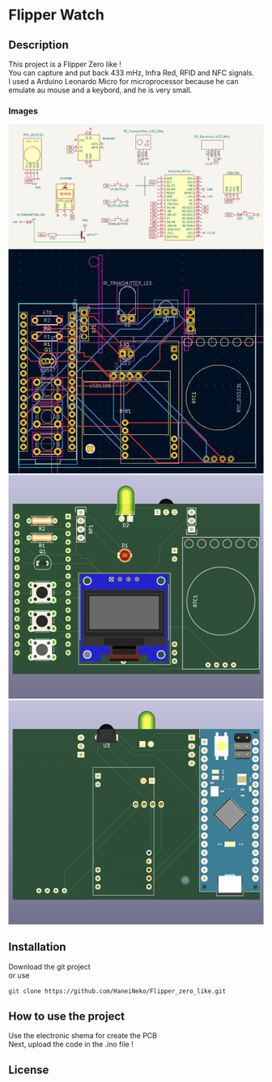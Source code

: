 # Flipper Watch

## Description
This project is a Flipper Zero like ! <br>
You can capture and put back 433 mHz, Infra Red, RFID and NFC signals. <br>
I used a Arduino Leonardo Micro for microprocessor because he can 
emulate au mouse and a keybord, and he is very small.

### Images

![shematic](/Pics/Shematic.png)
![footprint](/Pics/Footprint.png)
![3d1](/Pics/3d_top.png)
![3d2](/Pics/3d_back.png)

## Installation
Download the git project <br> 
or use
```sh
git clone https://github.com/HaneiNeko/Flipper_zero_like.git
```

## How to use the project
Use the electronic shema for create the PCB <br>
Next, upload the code in the .ino file !

## License
